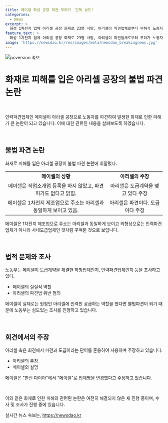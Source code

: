 ```yaml
---
title: 메이셀 화성 공장 파견 무허가  단독 보도!
categories:
  - News
excerpt: >
  화성 1차전지 업체 아리셀 공장 화재로 23명 사망, 아리셀이 파견업체로부터 무허가 노동자 공급 확인. 메이셀은 직업소개업도 등록X, 파견허가도 없다고 밝힘. 아리셀은 도급과 파견 혼동 주장. 메이셀은 업체명 변경 밝히며 불법파견 부인. 노동부는 조사 중.
feature_text: >
  화성 1차전지 업체 아리셀 공장 화재로 23명 사망, 아리셀이 파견업체로부터 무허가 노동자 공급 확인. 메이셀은 직업소개업도 등록X, 파견허가도 없다고 밝힘. 아리셀은 도급과 파견 혼동 주장. 메이셀은 업체명 변경 밝히며 불법파견 부인. 노동부는 조사 중.
image: 'https://newsdao.kr/res/images/meta/newsdao_breakingnews.jpg'
---
```


<p><img src="https://newsdao.kr/res/images/meta/newsdao_breakingnews.jpg" alt="pcversion 속보" /></p>

<h1 data-ke-size="size32">화재로 피해를 입은 아리셀 공장의 불법 파견 논란</h1>

<p data-ke-size="size16">&nbsp;</p>

<p>인력파견업체인 메이셀이 아리셀 공장으로 노동자를 파견하여 발생한 화재로 인한 피해가 큰 논란이 되고 있습니다. 이에 대한 관련된 내용을 살펴보도록 하겠습니다.</p>

<p data-ke-size="size16">&nbsp;</p>

<h2 data-ke-size="size26">불법 파견 논란</h2>

<p data-ke-size="size16">화재로 피해를 입은 아리셀 공장이 불법 파견 논란에 휘말렸다.</p>

<table>
    <tr>
        <td style="text-align: center; height: 17px;"><b>메이셀의 상황</b></td>
        <td style="text-align: center; height: 17px;"><b>아리셀의 주장</b></td>
    </tr>
    <tr>
        <td style="text-align: center;">메이셀은 직업소개업 등록을 하지 않았고, 파견 허가도 없다고 밝힘.</td>
        <td style="text-align: center;">아리셀은 도급계약을 맺고 있다 주장</td>
    </tr>
    <tr>
        <td style="text-align: center;">메이셀은 1차전지 제조업으로 주소는 아리셀과 동일하게 보이고 있음.</td>
        <td style="text-align: center;">아리셀은 파견이다. 도급이다 주장</td>
    </tr>
</table>

<p data-ke-size="size16">메이셀은 1차전지 제조업으로 주소는 아리셀과 동일하게 보이고 외형상으로는 인력파견업체가 아니라 사내도급업체인 것처럼 꾸며둔 것으로 보입니다. </p>

<p data-ke-size="size16">&nbsp;</p>

<h2 data-ke-size="size26">법적 문제와 조사</h2>

<p data-ke-size="size16">노동부는 메이셀이 도급계약을 체결한 하청업체인지, 인력파견업체인지 등을 조사하고 있다.</p>

<ul>
    <li>메이셀의 실질적 역할</li>
    <li>아리셀의 파견법 위반 혐의</li>
</ul>

<p data-ke-size="size16">메이셀이 실제로는 원청인 아리셀에 인력만 공급하는 역할을 했다면 불법파견이 되기 때문에 노동부는 심도있는 조사를 진행하고 있습니다.</p>

<p data-ke-size="size16">&nbsp;</p>

<h2 data-ke-size="size26">회견에서의 주장</h2>

<p data-ke-size="size16">아리셀 측은 회견에서 파견과 도급이라는 단어를 혼용하여 사용하며 주장하고 있습니다.</p>

<ul>
    <li>아리셀의 주장</li>
    <li>메이셀의 설명</li>
</ul>

<p data-ke-size="size16">메이셀은 "한신 다이아"에서 "메이셀"로 업체명을 변경했다고 주장하고 있습니다.</p>

<p data-ke-size="size16">&nbsp;</p>

<p>이와 같은 화재로 인한 피해와 관련된 논란은 여전히 해결되지 않은 채 진행 중이며, 수사 및 조사가 진행 중에 있습니다.</p>
실시간 뉴스 속보는, <a href="https://newsdao.kr" rel="dofollow">https://newsdao.kr</a>


